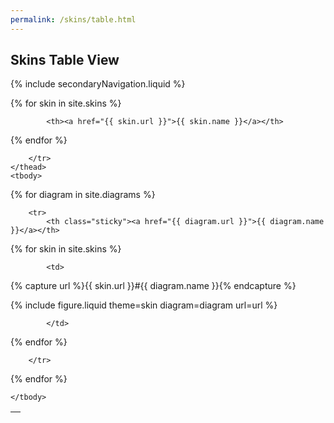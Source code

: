 ```yaml
---
permalink: /skins/table.html
---
```

## Skins Table View

{% include secondaryNavigation.liquid %}

<table class="image-gallery">
    <thead class="sticky">
        <tr>
            <th></th>

{% for skin in site.skins %}

            <th><a href="{{ skin.url }}">{{ skin.name }}</a></th>

{% endfor %}

        </tr>
    </thead>
    <tbody>

{% for diagram in site.diagrams %}

        <tr>
            <th class="sticky"><a href="{{ diagram.url }}">{{ diagram.name }}</a></th>

{% for skin in site.skins %}

            <td>

{% capture url %}{{ skin.url }}#{{ diagram.name }}{% endcapture %}

{% include figure.liquid theme=skin diagram=diagram url=url %}

            </td>

{% endfor %}

        </tr>

{% endfor %}

    </tbody>
</table>
